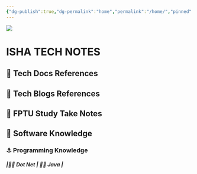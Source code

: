 ```yaml
---
{"dg-publish":true,"dg-permalink":"home","permalink":"/home/","pinned":true,"tags":["gardenEntry"],"noteIcon":"1"}
---
```



![](https://i.pinimg.com/564x/7f/17/f0/7f17f02600103f79e9c40b10cd292720.jpg)

# ISHA TECH NOTES

## 🚢 Tech Docs References

## 🚢 Tech Blogs References

## 🚢 FPTU Study Take Notes

## 🚢 Software Knowledge
### ⚓ Programming Knowledge
##### |🏴‍☠ Dot Net | 🏴‍☠️ Java |



